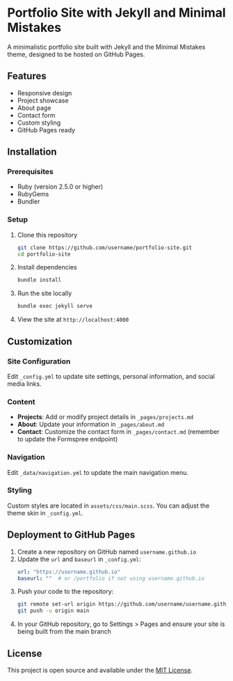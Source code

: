 # Portfolio Site with Jekyll and Minimal Mistakes

A minimalistic portfolio site built with Jekyll and the Minimal Mistakes theme, designed to be hosted on GitHub Pages.

## Features

- Responsive design
- Project showcase
- About page
- Contact form
- Custom styling
- GitHub Pages ready

## Installation

### Prerequisites

- Ruby (version 2.5.0 or higher)
- RubyGems
- Bundler

### Setup

1. Clone this repository
   ```bash
   git clone https://github.com/username/portfolio-site.git
   cd portfolio-site
   ```

2. Install dependencies
   ```bash
   bundle install
   ```

3. Run the site locally
   ```bash
   bundle exec jekyll serve
   ```

4. View the site at `http://localhost:4000`

## Customization

### Site Configuration

Edit `_config.yml` to update site settings, personal information, and social media links.

### Content

- **Projects**: Add or modify project details in `_pages/projects.md`
- **About**: Update your information in `_pages/about.md`
- **Contact**: Customize the contact form in `_pages/contact.md` (remember to update the Formspree endpoint)

### Navigation

Edit `_data/navigation.yml` to update the main navigation menu.

### Styling

Custom styles are located in `assets/css/main.scss`. You can adjust the theme skin in `_config.yml`.

## Deployment to GitHub Pages

1. Create a new repository on GitHub named `username.github.io`
2. Update the `url` and `baseurl` in `_config.yml`:
   ```yaml
   url: "https://username.github.io"
   baseurl: ""  # or /portfolio if not using username.github.io
   ```
3. Push your code to the repository:
   ```bash
   git remote set-url origin https://github.com/username/username.github.io.git
   git push -u origin main
   ```
4. In your GitHub repository, go to Settings > Pages and ensure your site is being built from the main branch

## License

This project is open source and available under the [MIT License](LICENSE). 